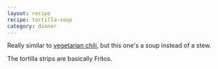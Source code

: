 ```yaml
---
layout: recipe
recipe: tortilla-soup
category: dinner
---
```


Really similar to [vegetarian chili](/dinner/homemade-vegetarian-chili),
but this one's a soup instead of a stew.

The tortilla strips are basically Fritos.
